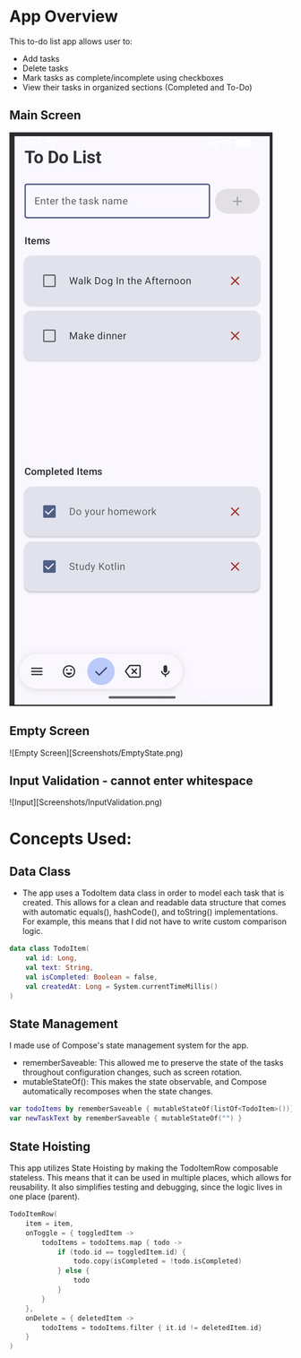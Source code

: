 # App Overview 
This to-do list app allows user to:
- Add tasks
- Delete tasks
- Mark tasks as complete/incomplete using checkboxes
- View their tasks in organized sections (Completed and To-Do)

## Main Screen
![Main Screen](Screenshots/MainScreen.png)

## Empty Screen
![Empty Screen][Screenshots/EmptyState.png)

## Input Validation - cannot enter whitespace
![Input][Screenshots/InputValidation.png)

# Concepts Used:
## Data Class
- The app uses a TodoItem data class in order to model each task that is created. This allows for a clean and readable data structure that comes with automatic equals(), hashCode(), and toString() implementations. For example, this means that I did not have to write custom comparison logic.
```kotlin
data class TodoItem(
    val id: Long,
    val text: String,
    val isCompleted: Boolean = false,
    val createdAt: Long = System.currentTimeMillis()
)
```
## State Management
I made use of Compose's state management system for the app.
- rememberSaveable: This allowed me to preserve the state of the tasks throughout configuration changes, such as screen rotation.
- mutableStateOf(): This makes the state observable, and Compose automatically recomposes when the state changes.
```kotlin
var todoItems by rememberSaveable { mutableStateOf(listOf<TodoItem>())}
var newTaskText by rememberSaveable { mutableStateOf("") }
```
## State Hoisting
This app utilizes State Hoisting by making the TodoItemRow composable stateless. This means that it can be used in multiple places, which allows for reusability. It also simplifies testing and debugging, since the logic lives in one place (parent). 
```kotlin
TodoItemRow(
    item = item,
    onToggle = { toggledItem ->
        todoItems = todoItems.map { todo ->
            if (todo.id == toggledItem.id) {
                todo.copy(isCompleted = !todo.isCompleted)
            } else {
                todo
            }
        }
    },
    onDelete = { deletedItem ->
        todoItems = todoItems.filter { it.id != deletedItem.id}
    }
)
```
